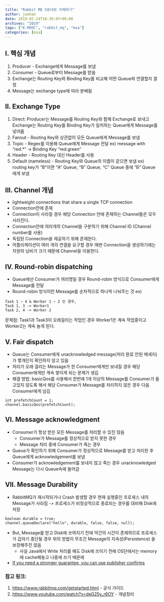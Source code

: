 ```yaml
---
title: "Rabbit MQ 5분내로 이해하기"
author: joohan
date: 2019-02-24T10:39:07+09:00
archives: "2019"
tags: ["K-MOOC", "rabbit_mq", "msa"]
categories: [msa]
---
```


## I. 핵심 개념
1. Producer - Exchange에게 Message를 보냄
2. Consumer - Queue로부터 Message를 받음
3. Exchange는 Routing Key와 Binding Key를 비교해 어떤 Queue와 연결할지 결정
4. Message는 exchange type에 따라 분배됨

## II. Exchange Type
1. Direct: Producer는 Message를 Routing Key와 함께 Exchange로 보내고 Exchange는 Routing Key를 Binding Key가 일치하는 Queue에게 Message를 넣어줌
2. Fanout - Routing Key와 상관없이 모든 Queue에게 Message를 보냄
3. Topic - Regex를 이용해 Queue에게 Message 전달
ex) message with “red.*” -> Binding Key “red.green”
4. Header - Routing Key 대신 Header를 사용
5. Default (nameless) - Routing Key와 Queue의 이름이 같으면 보냄
ex) routing key가 “B”이면 “A” Queue, “B” Queue, “C” Queue 중에 “B” Queue에게 보냄

## III. Channel 개념
- lightweight connections that share a single TCP connection
- Connection안에 존재
- Connection이 사라질 경우 해당 Connection 안에 존재하는 Channel들은 모두 사라진다.
- Connection안에 여러개의 Channel을 구분하기 위해 Channel ID (Channel number를 사용)
- 독립된 Connection을 제공하기 위해 존재한다.
- 어플리케이션이 여러 개의 연결을 요구할 경우 매번 Connection을 생성하기에는 자원의 낭비가 크기 때문에 Channel을 이용한다. 

## IV. Round-robin dispatching
- Queue에선 Consumer가 여러명일 경우 Round-robin 방식으로 Consumer에게 Message를 전달
- Round-robin 방식이란 Message를 순차적으로 하나씩 나눠주는 것
ex) 
```
Task 1 ~ 4 & Worker 1 ~ 2 인 경우, 
Task 1, 3 -> Worker1 
Task 2, 4 -> Worker 2
```
문제점: Task1과 Task3이 오래걸리는 작업인 경우 Worker1은 계속 작업중이고 Worker2는 계속 놀게 된다.

## V. Fair dispatch
- Queue는 Consumer에게 unacknowledged message(처리 완료 안된 메세지)가 몇개인지 확인하지 않고 있음
- 처리가 오래 걸리는 Message가 한 Consumer에게만 보내질 경우 해당 Consumer에게만 계속 쌓이게 되는 문제가 생김
- 해결 방법: basicQos를 사용해서 한번에 1개 이상의 Message를 Consumer가 들고있지 않도록 해서 해당 Consumer가 Message를 처리하지 않은 경우 다음 Consumer에게 넘김
```
int prefetchCount = 1;
channel.basicQos(prefetchCount);
```

## VI. Message acknowledgment
- Consumer가 항상 받은 모든 Message를 처리할 수 있진 않음
	- Consumer가 Message를 정상적으로 받지 못한 경우
	- Message 처리 중에 Consumer가 죽는 경우 
- Queue가 확인하기 위해 Consumer가 정상적으로 Message를 받고 처리한 후 Queue에게 acknowledgement를 보냄 
- Consumer가 acknowledgement를 보내지 않고 죽는 경우 unacknowledged Message는 다시 Queue속에 들어감

## VII. Message Durability
- RabbitMQ가 재시작되거나 Crash 발생할 경우 현재 실행중인 프로세스 내의 Message가 사라짐 -> 프로세스가 비정상적으로 종료되는 경우를 대비해 Disk에 저장
```
boolean durable = true;
channel.queueDeclare("hello", durable, false, false, null);
```
- But, Message를 받고 Disk에 쓰여지기 전에 약간의 시간이 존재하므로 프로세스가 갑자기 중단될 경우 위의 방법이 무조건 Message의 지속성(Persistence) 을 보장해주진 않음
	- 사실 Java에서 Write 처리를 해도 Disk에 쓰이기 전에 OS단에서는 memory에 cache해놓고 나중에 쓰기 때문에
- [If you need a stronger guarantee, you can use publisher confirms](https://www.rabbitmq.com/confirms.html)

### 참고 링크:
1. https://www.rabbitmq.com/getstarted.html - 공식 가이드
2. https://www.youtube.com/watch?v=deG25y_r6OY - 개념정리
